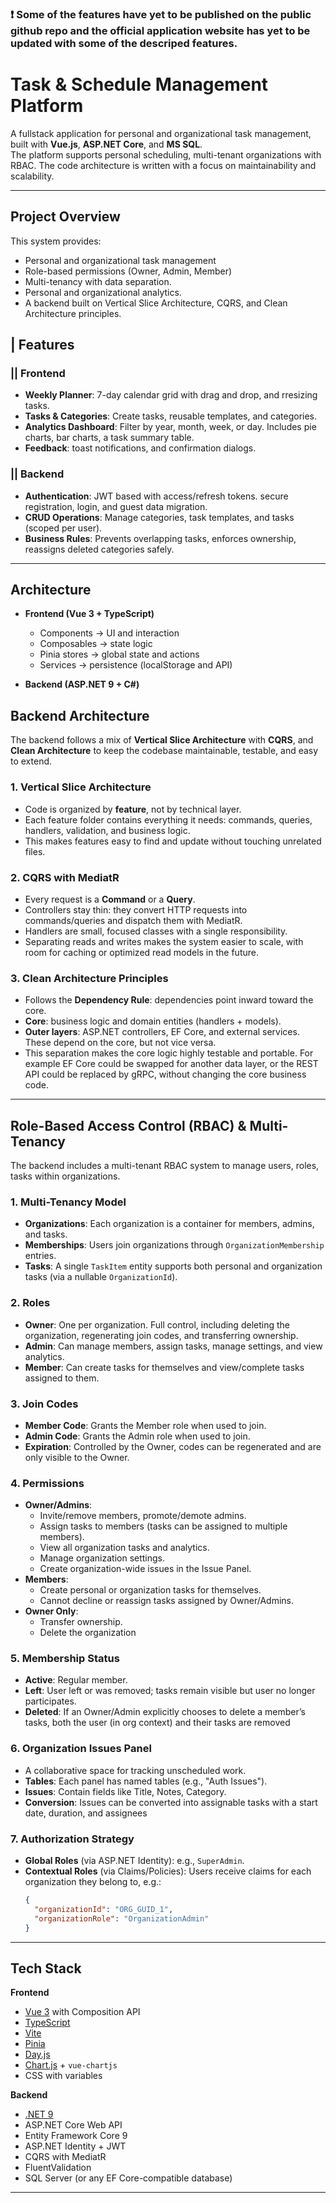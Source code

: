 
### ❗ Some of the features have yet to be published on the public github repo and the official application website has yet to be updated with some of the descriped features.

# Task & Schedule Management Platform

A fullstack application for personal and organizational task management, built with **Vue.js**, **ASP.NET Core**, and **MS SQL**.  
The platform supports personal scheduling, multi-tenant organizations with RBAC. The code architecture is written with a focus on maintainability and scalability.

---

## Project Overview

This system provides:
- Personal and organizational task management
- Role-based permissions (Owner, Admin, Member)
- Multi-tenancy with data separation.
- Personal and organizational analytics.
- A backend built on Vertical Slice Architecture, CQRS, and Clean Architecture principles.

## | Features

### || Frontend
- **Weekly Planner**: 7-day calendar grid with drag and drop, and rresizing tasks.
- **Tasks & Categories**: Create tasks, reusable templates, and categories.
- **Analytics Dashboard**: Filter by year, month, week, or day. Includes pie charts, bar charts, a task summary table.
- **Feedback**: toast notifications, and confirmation dialogs.

### || Backend
- **Authentication**: JWT based with access/refresh tokens. secure registration, login, and guest data migration.
- **CRUD Operations**: Manage categories, task templates, and tasks (scoped per user).
- **Business Rules**: Prevents overlapping tasks, enforces ownership, reassigns deleted categories safely.

---

## Architecture

- **Frontend (Vue 3 + TypeScript)**
  - Components → UI and interaction
  - Composables → state logic
  - Pinia stores → global state and actions
  - Services → persistence (localStorage and API)

- **Backend (ASP.NET 9 + C#)**  
## Backend Architecture

The backend follows a mix of **Vertical Slice Architecture** with **CQRS**, and **Clean Architecture** to keep the codebase maintainable, testable, and easy to extend.

### 1. Vertical Slice Architecture
- Code is organized by **feature**, not by technical layer.
- Each feature folder contains everything it needs: commands, queries, handlers, validation, and business logic.
- This makes features easy to find and update without touching unrelated files.

### 2. CQRS with MediatR
- Every request is a **Command** or a **Query**.
- Controllers stay thin: they convert HTTP requests into commands/queries and dispatch them with MediatR.
- Handlers are small, focused classes with a single responsibility.
- Separating reads and writes makes the system easier to scale, with room for caching or optimized read models in the future.

### 3. Clean Architecture Principles
- Follows the **Dependency Rule**: dependencies point inward toward the core.
- **Core**: business logic and domain entities (handlers + models).
- **Outer layers**: ASP.NET controllers, EF Core, and external services. These depend on the core, but not vice versa.
- This separation makes the core logic highly testable and portable. For example EF Core could be swapped for another data layer, or the REST API could be replaced by gRPC, without changing the core business code.


---
## Role-Based Access Control (RBAC) & Multi-Tenancy

The backend includes a multi-tenant RBAC system to manage users, roles, tasks within organizations.

### 1. Multi-Tenancy Model
- **Organizations**: Each organization is a container for members, admins, and tasks.
- **Memberships**: Users join organizations through `OrganizationMembership` entries.
- **Tasks**: A single `TaskItem` entity supports both personal and organization tasks (via a nullable `OrganizationId`).

### 2. Roles
- **Owner**: One per organization. Full control, including deleting the organization, regenerating join codes, and transferring ownership.
- **Admin**: Can manage members, assign tasks, manage settings, and view analytics.
- **Member**: Can create tasks for themselves and view/complete tasks assigned to them.

### 3. Join Codes
- **Member Code**: Grants the Member role when used to join.
- **Admin Code**: Grants the Admin role when used to join.
- **Expiration**: Controlled by the Owner, codes can be regenerated and are only visible to the Owner.

### 4. Permissions
- **Owner/Admins**:  
  - Invite/remove members, promote/demote admins.
  - Assign tasks to members (tasks can be assigned to multiple members).
  - View all organization tasks and analytics.
  - Manage organization settings.
  - Create organization-wide issues in the Issue Panel.
- **Members**:  
  - Create personal or organization tasks for themselves.
  - Cannot decline or reassign tasks assigned by Owner/Admins.
- **Owner Only**:  
  - Transfer ownership.
  - Delete the organization

### 5. Membership Status
- **Active**: Regular member.
- **Left**: User left or was removed; tasks remain visible but user no longer participates.
- **Deleted**: If an Owner/Admin explicitly chooses to delete a member’s tasks, both the user (in org context) and their tasks are removed

### 6. Organization Issues Panel
- A collaborative space for tracking unscheduled work.
- **Tables**: Each panel has named tables (e.g., "Auth Issues").
- **Issues**: Contain fields like Title, Notes, Category.
- **Conversion**: Issues can be converted into assignable tasks with a start date, duration, and assignees

### 7. Authorization Strategy
- **Global Roles** (via ASP.NET Identity): e.g., `SuperAdmin`.
- **Contextual Roles** (via Claims/Policies): Users receive claims for each organization they belong to, e.g.:
  ```json
  {
    "organizationId": "ORG_GUID_1",
    "organizationRole": "OrganizationAdmin"
  }

---

## Tech Stack

**Frontend**  
- [Vue 3](https://vuejs.org/) with Composition API
- [TypeScript](https://www.typescriptlang.org/)
- [Vite](https://vitejs.dev/)
- [Pinia](https://pinia.vuejs.org/)
- [Day.js](https://day.js.org/)
- [Chart.js](https://www.chartjs.org/) + `vue-chartjs`
- CSS with variables

**Backend**  
- [.NET 9](https://dotnet.microsoft.com/en-us/download/dotnet/9.0)
- ASP.NET Core Web API
- Entity Framework Core 9
- ASP.NET Identity + JWT
- CQRS with MediatR
- FluentValidation
- SQL Server (or any EF Core-compatible database)

---
